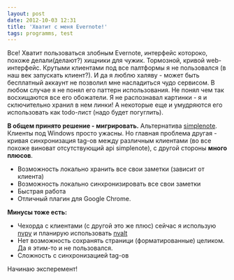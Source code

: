 ```yaml
---
layout: post
date: 2012-10-03 12:31
title: 'Хватит с меня Evernote!'
tags: programms, test
---
```


Все! Хватит пользоваться злобным Evernote, интерфейс котороко, похоже делали(делают?) хищники для чужик. Тормозной, кривой web-интерфейс. Крутыми клиентами под все палтформы я не пользовался (в наш век запускать клиент?). И да я люблю халяву - может быть бесплатный аккаунт не позволил мне насладиться чудо сервисом. В любом случае я не понял его паттерн использования. Не понял чем так восхищаются все его обожатели. Я не распознавал картинки - я и сключительно хранил в нем линки! А некоторые еще и умудряются его использовать как todo-лист (надо будет погуглить).


**В общем принято решение - мигрировать.** Альтернатива [simplenote](http://simplenoteapp.com/). Клиенты под Windows просто ужасны. Но главная проблема другая - кривая синхронизация tag-ов между различным клиентами (во все похоже виноват отсутствующий api simplenote), с другой стороны **много плюсов**.

 * Возможность локально хранить все свои заметки (зависит от клиента)
 * Возможность локально синхронизировать все свои заметки
 * Быстрая работа
 * Отличный плагин для Google Chrome.

**Минусы тоже есть:**

 * Чехорда с клиентами (с другой это же плюс) сейчас я использую [nvpy](https://github.com/cpbotha/nvpy) и планирую использовать [nvalt](http://brettterpstra.com/project/nvalt/)
 * Нет возможность сохранять страници (форматированные) целиком. Да я этим-то и не пользовался.
 * Сложность с синхронизацией tag-ов

Начинаю эксперемент!
